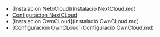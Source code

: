 * [Instalacion NetxCloud](Instalació NextCloud.md)
* [Configuracion NextCLoud](ManualOwncloudNextCloud/Configuració-NextCloud.md)
* [Instalacion OwnCLoud](Instalació OwnCLoud.md)
* [Configuracion OwnCLoud](Configuració OwnCloud.md)

